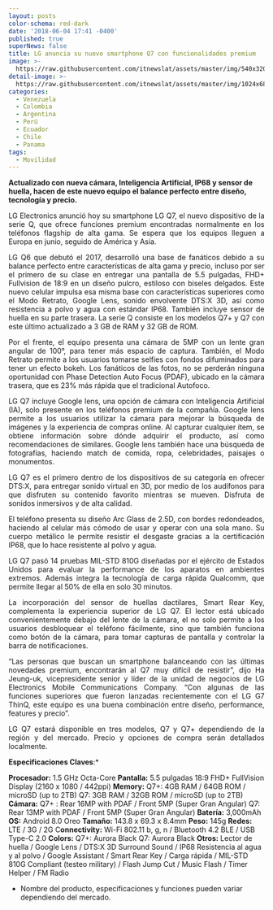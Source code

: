```yaml
---
layout: posts
color-schema: red-dark
date: '2018-06-04 17:41 -0400'
published: true
superNews: false
title: LG anuncia su nuevo smartphone Q7 con funcionalidades premium
image: >-
  https://raw.githubusercontent.com/itnewslat/assets/master/img/540x320/LG-Q7-p.jpg
detail-image: >-
  https://raw.githubusercontent.com/itnewslat/assets/master/img/1024x680/LG-Q7-g.jpg
categories:
  - Venezuela
  - Colombia
  - Argentina
  - Perú
  - Ecuador
  - Chile
  - Panama
tags:
  - Movilidad
---
```

**Actualizado con nueva cámara, Inteligencia Artificial, IP68  y sensor de huella, hacen de este nuevo equipo el balance perfecto entre diseño, tecnología y precio.**

<p style="text-align: justify;">LG Electronics anunció hoy su smartphone LG Q7, el nuevo dispositivo de la serie Q, que ofrece funciones premium encontradas normalmente en los teléfonos flagship de alta gama. Se espera que los equipos lleguen a Europa en junio, seguido de América y Asia. </p>

<p style="text-align: justify;">LG Q6 que debutó el 2017, desarrolló una base de fanáticos debido a su balance perfecto entre características de alta gama y precio, incluso por ser el primero de su clase en entregar una pantalla de 5.5 pulgadas, FHD+ Fullvision de 18:9 en un diseño pulcro, estiloso con biseles delgados. Este nuevo celular impulsa esa misma base con características superiores como el Modo Retrato, Google Lens, sonido envolvente DTS:X 3D, así como resistencia a polvo y agua con estándar IP68. También incluye sensor de huella en su parte trasera. La serie Q consiste en los modelos Q7+ y Q7 con este último actualizado a 3 GB de RAM y 32 GB de ROM.</p>

<p style="text-align: justify;">Por el frente, el equipo presenta una cámara de 5MP con un lente gran angular de 100°, para tener más espacio de captura. También, el Modo Retrato permite a los usuarios tomarse selfies con fondos difuminados para tener un efecto bokeh. Los fanáticos de las fotos, no se perderán ninguna oportunidad con Phase Detection Auto Focus (PDAF), ubicado en la cámara trasera, que es 23% más rápida que el tradicional Autofoco.</p> 

<p style="text-align: justify;">LG Q7 incluye Google lens, una opción de cámara con Inteligencia Artificial (IA), solo presente en los teléfonos premium de la compañía. Google lens permite a los usuarios utilizar la cámara para mejorar la búsqueda de imágenes y la experiencia de compras online. Al capturar cualquier ítem, se obtiene información sobre dónde adquirir el producto, así como recomendaciones de similares. Google lens también hace una búsqueda de fotografías, haciendo match de comida, ropa, celebridades, paisajes o monumentos.</p>

<p style="text-align: justify;">LG Q7 es el primero dentro de los dispositivos de su categoría en ofrecer DTS:X, para entregar sonido virtual en 3D, por medio de los audífonos para que disfruten su contenido favorito mientras se mueven. Disfruta de sonidos inmersivos y de alta calidad.</p>

<p style="text-align: justify;">El teléfono presenta su diseño Arc Glass de 2.5D, con bordes redondeados, haciendo al celular más cómodo de usar y operar con una sola mano. Su cuerpo metálico le permite resistir el desgaste gracias a la certificación IP68, que lo hace resistente al polvo y agua.</p> 

<p style="text-align: justify;">LG Q7 pasó 14 pruebas MIL-STD 810G diseñadas por el ejército de Estados Unidos para evaluar la performance de los aparatos en ambientes extremos. Además integra la tecnología de carga rápida Qualcomm, que permite llegar al 50%  de ella en solo 30 minutos.</p>

<p style="text-align: justify;">La incorporación del sensor de huellas dactilares, Smart Rear Key, complementa la experiencia superior de LG Q7. El lector está ubicado convenientemente debajo del lente de la cámara, el no solo permite a los usuarios desbloquear el teléfono fácilmente, sino que también funciona como botón de la cámara, para tomar capturas de pantalla y controlar la barra de notificaciones.</p>

<p style="text-align: justify;">“Las personas que buscan un smartphone balanceando con las últimas novedades premium, encontrarán al Q7 muy difícil de resistir”, dijo Ha Jeung-uk, vicepresidente senior y líder de la unidad de negocios de LG Electronics Mobile Communications Company. “Con algunas de las funciones superiores que fueron lanzadas recientemente con el LG G7 ThinQ, este equipo es una buena combinación entre diseño, performance, features y precio”.</p>

<p style="text-align: justify;">LG Q7 estará disponible en tres modelos, Q7 y Q7+ dependiendo de la región y del mercado. Precio y opciones de compra serán detallados localmente.</p>

**Especificaciones Claves**:*

**Procesador:** 1.5 GHz Octa-Core 
**Pantalla:** 5.5 pulgadas 18:9 FHD+ FullVision Display (2160 x 1080 / 442ppi)
**Memory:** Q7+: 4GB RAM / 64GB ROM / microSD (up to 2TB) Q7: 3GB RAM / 32GB ROM / microSD (up to 2TB)
**Cámara:**  Q7+ : Rear 16MP with PDAF / Front 5MP (Super Gran Angular) Q7: Rear 13MP with PDAF / Front 5MP (Super Gran Angular)
**Batería:** 3,000mAh
**OS:** Android 8.0 Oreo
**Tamaño:** 143.8 x 69.3 x 8.4mm
**Peso:** 145g
**Redes:** LTE / 3G / 2G
C**onnectivity:** Wi-Fi 802.11 b, g, n / Bluetooth 4.2 BLE / USB Type-C 2.0
**Colors:** Q7+: Aurora Black  Q7: Aurora Black 
**Otros:** Lector de huella / Google Lens / DTS:X 3D Surround Sound / IP68 Resistencia al agua y al polvo / Google Assistant / Smart Rear Key / Carga rápida / MIL-STD 810G Compliant (testeo military) / Flash Jump Cut / Music Flash / Timer Helper / FM Radio

* Nombre del producto, especificaciones y funciones pueden variar dependiendo del mercado.
